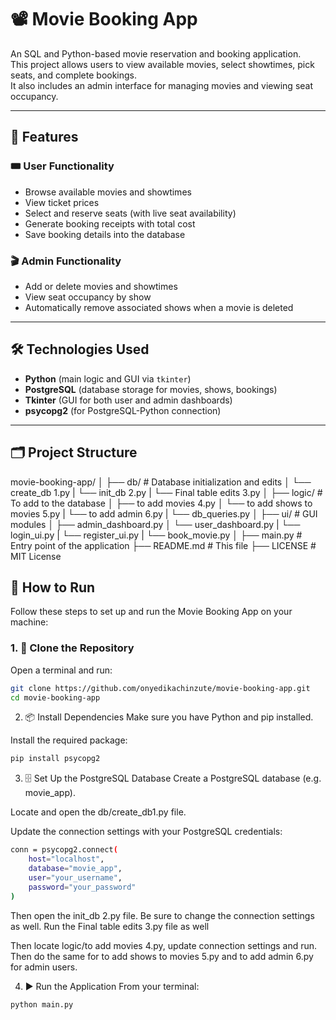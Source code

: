 # 📽️ Movie Booking App

An SQL and Python-based movie reservation and booking application.  
This project allows users to view available movies, select showtimes, pick seats, and complete bookings.  
It also includes an admin interface for managing movies and viewing seat occupancy.

---

## 🚀 Features

### 🎟️ User Functionality
- Browse available movies and showtimes
- View ticket prices
- Select and reserve seats (with live seat availability)
- Generate booking receipts with total cost
- Save booking details into the database

### 🎬 Admin Functionality
- Add or delete movies and showtimes
- View seat occupancy by show
- Automatically remove associated shows when a movie is deleted

---

## 🛠️ Technologies Used

- **Python** (main logic and GUI via `tkinter`)
- **PostgreSQL** (database storage for movies, shows, bookings)
- **Tkinter** (GUI for both user and admin dashboards)
- **psycopg2** (for PostgreSQL-Python connection)

---

## 🗂️ Project Structure

movie-booking-app/
│
├── db/ # Database initialization and edits
│ └── create_db 1.py
| └── init_db 2.py
| └── Final table edits 3.py
│
├── logic/ # To add to the database
│ ├── to add movies 4.py
│ └── to add shows to movies 5.py
| └── to add admin 6.py
| └── db_queries.py
│
├── ui/ # GUI modules
│ ├── admin_dashboard.py
│ └── user_dashboard.py
| └── login_ui.py
| └── register_ui.py
| └── book_movie.py
│
├── main.py # Entry point of the application
├── README.md # This file
├── LICENSE # MIT License


## 🧪 How to Run

Follow these steps to set up and run the Movie Booking App on your machine:

### 1. 📁 Clone the Repository

Open a terminal and run:

```bash
git clone https://github.com/onyedikachinzute/movie-booking-app.git
cd movie-booking-app 
```

2. 📦 Install Dependencies
Make sure you have Python and pip installed.

Install the required package:
```bash
pip install psycopg2
```

3. 🗄️ Set Up the PostgreSQL Database
Create a PostgreSQL database (e.g. movie_app).

Locate and open the db/create_db1.py file.

Update the connection settings with your PostgreSQL credentials:
```bash
conn = psycopg2.connect(
    host="localhost",
    database="movie_app",
    user="your_username",
    password="your_password"
)
```
Then open the init_db 2.py file. Be sure to change the connection settings as well. 
Run the Final table edits 3.py file as well

Then locate logic/to add movies 4.py, update connection settings and run.
Then do the same for to add shows to movies 5.py and to add admin 6.py for admin users.

4. ▶️ Run the Application
From your terminal:
```bash
python main.py
```
